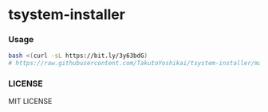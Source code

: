 # tsystem-installer

### Usage
```bash
bash <(curl -sL https://bit.ly/3y63bdG)
# https://raw.githubusercontent.com/TakutoYoshikai/tsystem-installer/master/install.sh
```

### LICENSE 
MIT LICENSE
